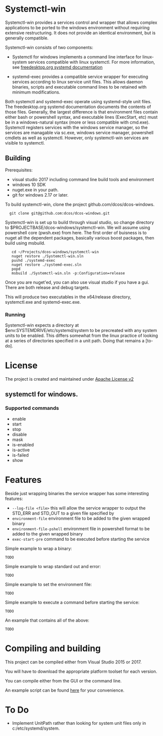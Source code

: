# Systemctl-win

Systemctl-win provides a services control and wrapper that allows complex applications to be ported to the windows environment
without requiriing extensive restructuring. It does not provide an identical environment, but is generally compatible. 

Systemctl-win consists of two components:
* Systemctl for windows implements a command line interface for linux-system services compatible with linux systemctl.
For more information, see [freedesktop.org systemd documentation](https://www.freedesktop.org/software/systemd/man/systemd.html)

* systemd-exec provides a compatible service wrapper for executing services according to linux service unit files. This allows daemon
binaries, scripts and executable command lines to be retained with minimum modifications.

Both systemctl and systemd-exec operate using systemd-style unit files.  The freedesktop.org systemd documentation documents the
contents of those files. Generally, the largest difference is that environment files contain either bash or powershell syntax, and executable 
lines (ExecStart, etc) must be in a windows-natural syntax (more or less compatible with cmd.exe).  Systemctl registers services with the 
windows service manager, so the services are managable via sc.exe, windows service manager, powershell cmdlets as well as systemctl. 
However, only systemctl-win services are visible to systemctl. 

## Building

Prerequisites:
* visual studio 2017 including command line build tools and environment 
* windows 10 SDK
* nuget.exe in your path.
* git for windows 2.17 or later.

To build systemctl-win, clone the project github.com/dcos/dcos-windows.

```
  git clone git@github.com:dcos/dcos-windows.git
```

Systemctl-win is set up to build through visual studio, so change directory to $PROJECTBASE/dcos-windows/systemctl-win. We will assume 
using powershell core (pwsh.exe) from here. The first order of buisness is to nuget all the dependent packages, basically various boost packages,
then build using msbuild.
```
   cd ~/Projects/dcos-windows/systemctl-win
   nuget restore ./Systemctl-win.sln
   pushd ./systemd-exec
   nuget restore ./systemd-exec.sln
   popd
   msbuild ./Systemctl-win.sln -p:Configuration=release
```
Once you are nuget'ed, you can also use visual studio if you have a gui.  There are both release and debug targets.

This will produce two executables in the x64/release directory, systemctl.exe and systemd-exec.exe.  

### Running

Systemctl-win expects a directory at $env:SYSTEMDRIVE/etc/systemd/system to be precreated with any system units to be enabled. This differs somewhat 
from the linux practice of looking at a series of directories specified in a unit path.  Doing that remains a [to-do].
   
 

# License
The project is created and maintained under [Apache License v2](LICENSE)

## systemctl for windows.

### Supported commands 

* enable
* start
* stop 
* disable
* mask
* is-enabled
* is-active
* is-failed
* show


# Features
Beside just wrapping binaries the service wrapper has some interesting features:
- `--log-file <file>` this will allow the service wrapper to output the STD_ERR and STD_OUT to a given file specified by <file>
- `environment-file` environment file to be added to the given wrapped binary
- `environment-file-pshell` environment file in powershell format to be added to the given wrapped binary
- `exec-start-pre` command to be executed before starting the service

Simple example to wrap a binary:

`TODO`

Simple example to wrap standard out and error:

`TODO`

Simple example to set the environment file:

`TODO`

Simple example to execute a command before starting the service:

`TODO`

An example that contains all of the above:

`TODO`

# Compiling and building
This project can be compiled either from Visual Studio 2015 or 2017.

You will have to download the appropriate platform toolset for each version.

You can compile either from the GUI or the command line.

An example script can be found [here](scripts/Build.ps1) for your convenience.

# To Do

* Implement UnitPath rather than looking for system unit files only in c:/etc/systemd/system. 
